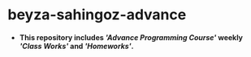 # beyza-sahingoz-advance
- #### This repository includes *'Advance Programming Course'* weekly *'Class Works'* and *'Homeworks'*.
